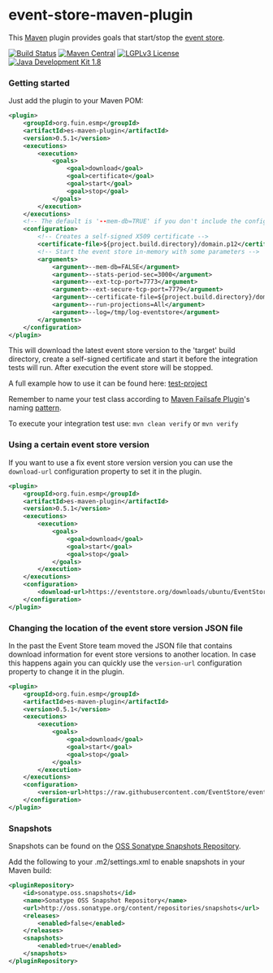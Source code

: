 # event-store-maven-plugin
This [Maven](https://maven.apache.org/) plugin provides goals that start/stop the [event store](https://github.com/EventStore/EventStore).

[![Build Status](https://jenkins.fuin.org/job/event-store-maven-plugin/badge/icon)](https://jenkins.fuin.org/job/event-store-maven-plugin/)
[![Maven Central](https://maven-badges.herokuapp.com/maven-central/org.fuin.esmp/es-maven-plugin/badge.svg)](https://maven-badges.herokuapp.com/maven-central/org.fuin.esmp/es-maven-plugin/)
[![LGPLv3 License](http://img.shields.io/badge/license-LGPLv3-blue.svg)](https://www.gnu.org/licenses/lgpl.html)
[![Java Development Kit 1.8](https://img.shields.io/badge/JDK-1.8-green.svg)](http://www.oracle.com/technetwork/java/javase/downloads/jdk8-downloads-2133151.html)

### Getting started
Just add the plugin to your Maven POM:
```xml
<plugin>	
	<groupId>org.fuin.esmp</groupId>
	<artifactId>es-maven-plugin</artifactId>
	<version>0.5.1</version>
	<executions>
		<execution>
			<goals>
				<goal>download</goal>
				<goal>certificate</goal>
				<goal>start</goal>
				<goal>stop</goal>
			</goals>
		</execution>
	</executions>
    <!-- The default is '--mem-db=TRUE' if you don't include the configuration -->
    <configuration>
    	<!-- Creates a self-signed X509 certificate -->
    	<certificate-file>${project.build.directory}/domain.p12</certificate-file>
    	<!-- Start the event store in-memory with some parameters -->
        <arguments>			         
            <argument>--mem-db=FALSE</argument>
            <argument>--stats-period-sec=3000</argument>
            <argument>--ext-tcp-port=7773</argument>
            <argument>--ext-secure-tcp-port=7779</argument>
            <argument>--certificate-file=${project.build.directory}/domain.p12</argument>
            <argument>--run-projections=All</argument>
            <argument>--log=/tmp/log-eventstore</argument>
        </arguments>
    </configuration>
</plugin>
```
This will download the latest event store version to the 'target' build directory, create a self-signed certificate and start it before the integration tests will run. After execution the event store will be stopped.

A full example how to use it can be found here: [test-project](https://github.com/fuinorg/event-store-maven-plugin/tree/master/es-maven-test/src/test/resources/test-project)

Remember to name your test class according to [Maven Failsafe Plugin](http://maven.apache.org/surefire/maven-failsafe-plugin/)'s naming [pattern](http://maven.apache.org/surefire/maven-failsafe-plugin/examples/inclusion-exclusion.html).

To execute your integration test use:
```mvn clean verify``` or ```mvn verify```

### Using a certain event store version
If you want to use a fix event store version version you can use the `download-url` configuration property to set it in the plugin.
```xml
<plugin>	
	<groupId>org.fuin.esmp</groupId>
	<artifactId>es-maven-plugin</artifactId>
	<version>0.5.1</version>
	<executions>
		<execution>
			<goals>
				<goal>download</goal>
				<goal>start</goal>
				<goal>stop</goal>
			</goals>
		</execution>
	</executions>
    <configuration>
        <download-url>https://eventstore.org/downloads/ubuntu/EventStore-OSS-Linux-Ubuntu-18.04-v5.0.6.tar.gz</download-url>
    </configuration>
</plugin>
```

### Changing the location of the event store version JSON file
In the past the Event Store team moved the JSON file that contains download information for event store versions to another location.
In case this happens again you can quickly use the `version-url` configuration property to change it in the plugin.
```xml
<plugin>	
	<groupId>org.fuin.esmp</groupId>
	<artifactId>es-maven-plugin</artifactId>
	<version>0.5.1</version>
	<executions>
		<execution>
			<goals>
				<goal>download</goal>
				<goal>start</goal>
				<goal>stop</goal>
			</goals>
		</execution>
	</executions>
    <configuration>
        <version-url>https://raw.githubusercontent.com/EventStore/eventstore.org/master/_data/downloads.json</version-url>
    </configuration>
</plugin>
```

### Snapshots

Snapshots can be found on the [OSS Sonatype Snapshots Repository](http://oss.sonatype.org/content/repositories/snapshots/org/fuin "Snapshot Repository"). 

Add the following to your .m2/settings.xml to enable snapshots in your Maven build:

```xml
<pluginRepository>
    <id>sonatype.oss.snapshots</id>
    <name>Sonatype OSS Snapshot Repository</name>
    <url>http://oss.sonatype.org/content/repositories/snapshots</url>
    <releases>
        <enabled>false</enabled>
    </releases>
    <snapshots>
        <enabled>true</enabled>
    </snapshots>
</pluginRepository>
```
